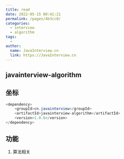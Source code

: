 ```yaml
---
title: read
date: 2022-05-15 00:41:21
permalink: /pages/4b3cc0/
categories:
  - interview
  - algorithm
tags:
  - 
author: 
  name: JavaInterview.cn
  link: https://JavaInterview.cn
---
```


## javainterview-algorithm

## 坐标
```java
<dependency>
    <groupId>cn.javainterview</groupId>
    <artifactId>javainterview-algorithm</artifactId>
    <version>1.0.6</version>
</dependency>
```

## 功能
1. 算法相关